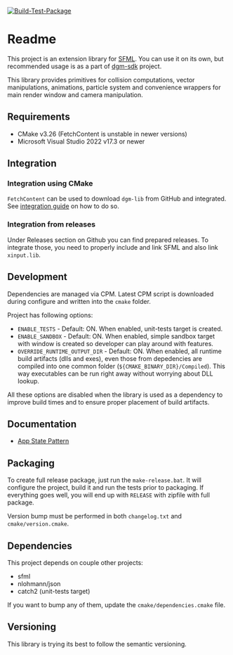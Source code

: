 [![Build-Test-Package](https://github.com/nerudaj/dgm-lib/actions/workflows/build-test-package.yml/badge.svg)](https://github.com/nerudaj/dgm-lib/actions/workflows/build-test-package.yml)

# Readme

This project is an extension library for [SFML](http://sfml-dev.org). You can use it on its own, but recommended usage is as a part of [dgm-sdk](https://github.com/nerudaj/dgm-lib) project.

This library provides primitives for collision computations, vector manipulations, animations, particle system and convenience wrappers for main render window and camera manipulation.

## Requirements

* CMake v3.26 (FetchContent is unstable in newer versions)
* Microsoft Visual Studio 2022 v17.3 or newer

## Integration

### Integration using CMake

`FetchContent` can be used to download `dgm-lib` from GitHub and integrated. See [integration guide](docs/integration.md) on how to do so.

### Integration from releases

Under Releases section on Github you can find prepared releases. To integrate those, you need to properly include and link SFML and also link `xinput.lib`.

## Development

Dependencies are managed via CPM. Latest CPM script is downloaded during configure and written into the `cmake` folder.

Project has following options:

 * `ENABLE_TESTS` - Default: ON. When enabled, unit-tests target is created.
 * `ENABLE_SANDBOX` - Default: ON. When enabled, simple sandbox target with window is created so developer can play around with features.
 * `OVERRIDE_RUNTIME_OUTPUT_DIR` - Default: ON. When enabled, all runtime build artifacts (dlls and exes), even those from depedencies are compiled into one common folder (`${CMAKE_BINARY_DIR}/Compiled`). This way executables can be run right away without worrying about DLL lookup.

All these options are disabled when the library is used as a dependency to improve build times and to ensure proper placement of build artifacts.

## Documentation

 * [App State Pattern](docs/app.md)

## Packaging

To create full release package, just run the `make-release.bat`. It will configure the project, build it and run the tests prior to packaging. If everything goes well, you will end up with `RELEASE` with zipfile with full package.

Version bump must be performed in both `changelog.txt` and `cmake/version.cmake`.

## Dependencies

This project depends on couple other projects:

* sfml
* nlohmann/json
* catch2 (unit-tests target)

If you want to bump any of them, update the `cmake/dependencies.cmake` file.

## Versioning

This library is trying its best to follow the semantic versioning.

